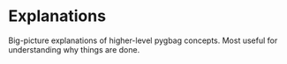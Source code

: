 # Explanations

Big-picture explanations of higher-level pygbag concepts. Most useful for
understanding why things are done.
